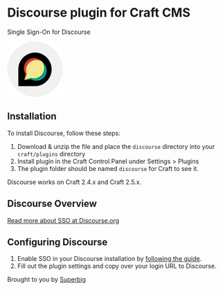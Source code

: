 # Discourse plugin for Craft CMS

Single Sign-On for Discourse

![Icon](resources/icon.png)

## Installation

To install Discourse, follow these steps:

1. Download & unzip the file and place the `discourse` directory into your `craft/plugins` directory
2. Install plugin in the Craft Control Panel under Settings > Plugins
3. The plugin folder should be named `discourse` for Craft to see it.

Discourse works on Craft 2.4.x and Craft 2.5.x.

## Discourse Overview

[Read more about SSO at Discourse.org](https://meta.discourse.org/t/official-single-sign-on-for-discourse/13045)

## Configuring Discourse

1. Enable SSO in your Discourse installation by [following the guide](https://meta.discourse.org/t/official-single-sign-on-for-discourse/13045).
2. Fill out the plugin settings and copy over your login URL to Discourse.

Brought to you by [Superbig](https://superbig.co)
